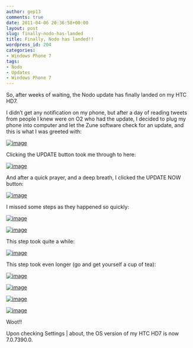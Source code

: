 ```yaml
---
author: gep13
comments: true
date: 2011-04-06 20:36:58+00:00
layout: post
slug: finally-nodo-has-landed
title: Finally, Nodo has landed!!
wordpress_id: 204
categories:
- Windows Phone 7
tags:
- Nodo
- Updates
- Windows Phone 7
---
```


So, after weeks of waiting, the Nodo update has finally landed on my HTC HD7.

 

I didn’t get any notification on my phone, but after a day of reading tweets from people I knew were on O2 who had the update, I decided to plug my phone into computer and let the Zune software check for an update, and this is what I was greeted with:

 

[![image](http://www.gep13.co.uk/blog/wp-content/uploads/Finally-Nodo-has-landed_11CCC/image_thumb.png)](http://www.gep13.co.uk/blog/wp-content/uploads/Finally-Nodo-has-landed_11CCC/image.png)

 

Clicking the UPDATE button took me through to here:

 

[![image](http://www.gep13.co.uk/blog/wp-content/uploads/Finally-Nodo-has-landed_11CCC/image_thumb_3.png)](http://www.gep13.co.uk/blog/wp-content/uploads/Finally-Nodo-has-landed_11CCC/image_3.png)

 

And after a quick prayer, and a deep breath, I clicked the UPDATE NOW button:

 

[![image](http://www.gep13.co.uk/blog/wp-content/uploads/Finally-Nodo-has-landed_11CCC/image_thumb_4.png)](http://www.gep13.co.uk/blog/wp-content/uploads/Finally-Nodo-has-landed_11CCC/image_4.png)

 

I missed some steps as they happened so quickly:

 

[![image](http://www.gep13.co.uk/blog/wp-content/uploads/Finally-Nodo-has-landed_11CCC/image_thumb_5.png)](http://www.gep13.co.uk/blog/wp-content/uploads/Finally-Nodo-has-landed_11CCC/image_5.png)

 

[![image](http://www.gep13.co.uk/blog/wp-content/uploads/Finally-Nodo-has-landed_11CCC/image_thumb_6.png)](http://www.gep13.co.uk/blog/wp-content/uploads/Finally-Nodo-has-landed_11CCC/image_6.png)

 

This step took quite a while:

 

[![image](http://www.gep13.co.uk/blog/wp-content/uploads/Finally-Nodo-has-landed_11CCC/image_thumb_7.png)](http://www.gep13.co.uk/blog/wp-content/uploads/Finally-Nodo-has-landed_11CCC/image_7.png)

 

This step took even longer (go and get yourself a cup of tea):

 

[![image](http://www.gep13.co.uk/blog/wp-content/uploads/Finally-Nodo-has-landed_11CCC/image_thumb_8.png)](http://www.gep13.co.uk/blog/wp-content/uploads/Finally-Nodo-has-landed_11CCC/image_8.png)

 

[![image](http://www.gep13.co.uk/blog/wp-content/uploads/Finally-Nodo-has-landed_11CCC/image_thumb_9.png)](http://www.gep13.co.uk/blog/wp-content/uploads/Finally-Nodo-has-landed_11CCC/image_9.png)

 

[![image](http://www.gep13.co.uk/blog/wp-content/uploads/Finally-Nodo-has-landed_11CCC/image_thumb_10.png)](http://www.gep13.co.uk/blog/wp-content/uploads/Finally-Nodo-has-landed_11CCC/image_10.png)

 

[![image](http://www.gep13.co.uk/blog/wp-content/uploads/Finally-Nodo-has-landed_11CCC/image_thumb_11.png)](http://www.gep13.co.uk/blog/wp-content/uploads/Finally-Nodo-has-landed_11CCC/image_11.png)

 

Woot!!

 

Upon checking Settings | about, the OS version of my HTC HD7 is now 7.0.7390.0.
